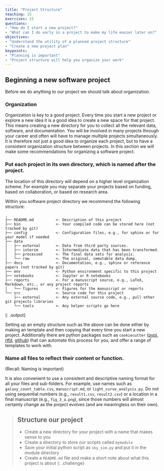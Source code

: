 ```yaml
---
title: "Project Structure"
teaching: 15
exercises: 15
questions:
- "How do I start a new project?"
- "What can I do early in a project to make my life easier later on?"
objectives:
- "Understand the utility of a planned project structure"
- "Create a new project plan"
keypoints:
- "Planning is important"
- "Project structure will help you organize your work"
---
```


## Beginning a new software project

Before we do anything to our project we should talk about organization.

### Organization
Organization is key to a good project.
Every time you start a new project or explore a new idea it is a good idea to create a new space for that project.
This means creating a new directory for you to collect all the relevant data, software, and documentation.
You will be involved in many projects through your career and often will have to manage multiple projects simultaneously.
It is therefore not just a good idea to organize each project, but to have a consistent organization structure between projects.
In this section we will make some recommendations for organizing a software project.

### Put each project in its own directory, which is named after the project.

The location of this directory will depend on a higher level organization scheme.
For example you may separate your projects based on funding, based on collaboration, or based on research area.

Within you software project directory we recommend the following structure:
~~~
.
├── README.md          <- Description of this project
├── bin                <- Your compiled code can be stored here (not tracked by git)
├── config             <- Configuration files, e.g., for sphinx or for your model if needed
├── data
│   ├── external       <- Data from third party sources.
│   ├── interim        <- Intermediate data that has been transformed.
│   ├── processed      <- The final data sets for analysis.
│   └── raw            <- The original, immutable data dump.
├── docs               <- Documentation, e.g., sphinx or reference papers (not tracked by git)
├── env                <- Python environment specific to this project
├── notebooks          <- Jupyter or R notebooks
├── reports            <- For a manuscript source, e.g., LaTeX, Markdown, etc., or any project reports
│   └── figures        <- Figures for the manuscript or reports
└── src                <- Source code for this project
    ├── external       <- Any external source code, e.g., pull other git projects libraries
    └── tools          <- Any helper scripts go here
~~~
{: .output}

Setting up an empty structure such as the above can be done either by making an template and then copying that every time you start a new project.
Additionally there are python packages such as `cookiecutter` ([pypi](https://pypi.org/project/cookiecutter/), [rtfd](https://cookiecutter.readthedocs.io/en/1.7.2/), [github](https://github.com/audreyfeldroy/cookiecutter-pypackage)) that can automate this process for you, and offer a range of templates to work with.

### Name all files to reflect their content or function.
(Recall: Naming is important)

It is also convenient to use a consistent and descriptive naming format for all your files and sub-folders. For example, use names such as `galaxy_count_table.csv`, `manuscript.md`, or `light_curve_analysis.py`.
Do not using sequential numbers (e.g., `result1.csv`, `result2.csv`) or a location in a final manuscript (e.g., `fig_3_a.png`), since those numbers will almost certainly change as the project evolves (and are meaningless on their own).


> ## Structure our project
> - Create a new directory for your project with a name that makes sense to you
> - Create a directory to store our scripts called `mymodule`
> - Save your initial python script as `sky_sim.py` and put it in the module directory
> - Create a `README.md` file and make a short note about what this project is about
{: .challenge}